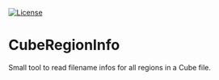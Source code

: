 [![License](https://img.shields.io/badge/License-BSD%203--Clause-blue.svg)](https://opensource.org/licenses/BSD-3-Clause)

# CubeRegionInfo

Small tool to read filename infos for all regions in a Cube file.
